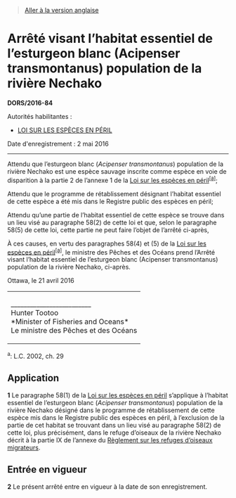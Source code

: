 > [Aller à la version anglaise](/en/Regulations/Statutory%20Orders%20and%20Regulations/2016/84.md)

# Arrêté visant l’habitat essentiel de l’esturgeon blanc (Acipenser transmontanus) population de la rivière Nechako

**DORS/2016-84**

Autorités habilitantes : 
- [LOI SUR LES ESPÈCES EN PÉRIL](/fr/Lois/Lois%20du%20Canada/2002/ch.%2029.md)

Date d'enregistrement : 2 mai 2016

----------

Attendu que l’esturgeon blanc (*Acipenser transmontanus*) population de la rivière Nechako est une espèce sauvage inscrite comme espèce en voie de disparition à la partie 2 de l’annexe 1 de la [Loi sur les espèces en péril](/fr/Lois/Lois%20du%20Canada/2002/ch.%2029.md)<sup><a href='#nbp_a'>[a]</a></sup>;

Attendu que le programme de rétablissement désignant l’habitat essentiel de cette espèce a été mis dans le Registre public des espèces en péril;

Attendu qu’une partie de l’habitat essentiel de cette espèce se trouve dans un lieu visé au paragraphe 58(2) de cette loi et que, selon le paragraphe 58(5) de cette loi, cette partie ne peut faire l’objet de l’arrêté ci-après,

À ces causes, en vertu des paragraphes 58(4) et (5) de la [Loi sur les espèces en péril](/fr/Lois/Lois%20du%20Canada/2002/ch.%2029.md)<sup><a href='#nbp_a'>[a]</a></sup>, le ministre des Pêches et des Océans prend l’Arrêté visant l’habitat essentiel de l’esturgeon blanc (Acipenser transmontanus) population de la rivière Nechako, ci-après.

Ottawa, le 21 avril 2016


<table>
<tr>
<td>
<p>_________________________<br />Hunter Tootoo<br />*Minister of Fisheries and Oceans*<br />Le ministre des Pêches et des Océans<br /></p></td>
</tr>
</table>




<a name='nbp_a'><sup>a</sup></a>: L.C. 2002, ch. 29<br />


## Application


**1** Le paragraphe 58(1) de la [Loi sur les espèces en péril](/fr/Lois/Lois%20du%20Canada/2002/ch.%2029.md) s’applique à l’habitat essentiel de l’esturgeon blanc (*Acipenser transmontanus*) population de la rivière Nechako désigné dans le programme de rétablissement de cette espèce mis dans le Registre public des espèces en péril, à l’exclusion de la partie de cet habitat se trouvant dans un lieu visé au paragraphe 58(2) de cette loi, plus précisément, dans le refuge d’oiseaux de la rivière Nechako décrit à la partie IX de l’annexe du [Règlement sur les refuges d’oiseaux migrateurs](/fr/Règlements/Codification%20des%20règlements%20du%20Canada/1001-1100/C.R.C.,%20ch.%201036.md).




## Entrée en vigueur


**2** Le présent arrêté entre en vigueur à la date de son enregistrement.


